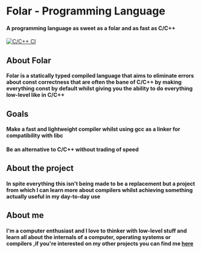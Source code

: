 # Folar - Programming Language

#### A programming language as sweet as a folar and as fast as C/C++

[![C/C++ CI](https://github.com/Denellyne/Folar/actions/workflows/c-cpp.yml/badge.svg)](https://github.com/Denellyne/Folar/actions/workflows/c-cpp.yml)

## About Folar

#### Folar is a statically typed compiled language that aims to eliminate errors about const correctness that are often the bane of C/C++ by making everything const by default whilst giving you the ability to do everything low-level like in C/C++

## Goals

#### Make a fast and lightweight compiler whilst using gcc as a linker for compatibility with libc 

#### Be an alternative to C/C++ without trading of speed

## About the project

#### In spite everything this isn't being made to be a replacement but a project from which I can learn more about compilers whilst achieving something actually useful in my day-to-day use

## About me

#### I'm a computer enthusiast and I love to thinker with low-level stuff and learn all about the internals of a computer, operating systems or compilers ,if you're interested on my other projects you can find me [here](https://github.com/Denellyne)
